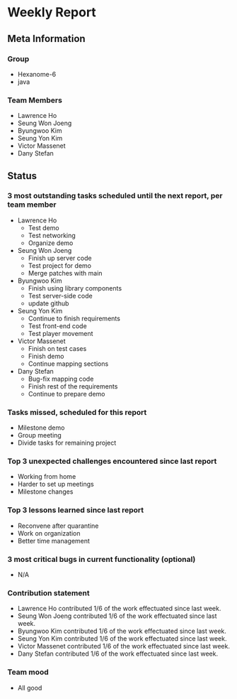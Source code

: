 # Weekly Report

## Meta Information

### Group

 * Hexanome-6
 * java

### Team Members

 * Lawrence Ho
 * Seung Won Joeng
 * Byungwoo Kim
 * Seung Yon Kim
 * Victor Massenet
 * Dany Stefan

## Status

### 3 most outstanding tasks scheduled until the next report, per team member

 * Lawrence Ho
   * Test demo
   * Test networking
   * Organize demo
 * Seung Won Joeng
   * Finish up server code 
   * Test project for demo
   * Merge patches with main
 * Byungwoo Kim
   * Finish using library components
   * Test server-side code
   * update github
 * Seung Yon Kim
   * Continue to finish requirements
   * Test front-end code
   * Test player movement
 * Victor Massenet
   * Finish on test cases
   * Finish demo
   * Continue mapping sections
 * Dany Stefan
   * Bug-fix mapping code
   * Finish rest of the requirements
   * Continue to prepare demo

### Tasks missed, scheduled for this report

 * Milestone demo
 * Group meeting
 * Divide tasks for remaining project

### Top 3 unexpected challenges encountered since last report

 * Working from home
 * Harder to set up meetings
 * Milestone changes

### Top 3 lessons learned since last report

 * Reconvene after quarantine
 * Work on organization
 * Better time management

### 3 most critical bugs in current functionality (optional)

 * N/A

### Contribution statement

 * Lawrence Ho contributed 1/6 of the work effectuated since last week.
 * Seung Won Joeng contributed 1/6 of the work effectuated since last week.
 * Byungwoo Kim contributed 1/6 of the work effectuated since last week.
 * Seung Yon Kim contributed 1/6 of the work effectuated since last week.
 * Victor Massenet contributed 1/6 of the work effectuated since last week.
 * Dany Stefan contributed 1/6 of the work effectuated since last week.

### Team mood

 * All good
